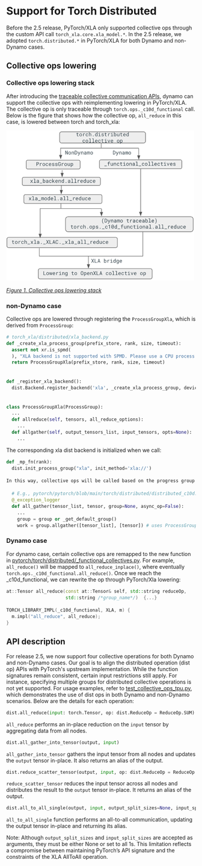 # Support for Torch Distributed

Before the 2.5 release, PyTorch/XLA only supported collective ops through the
custom API call `torch_xla.core.xla_model.*`. In the 2.5 release, we adopted
`torch.distributed.*` in PyTorch/XLA for both Dynamo and non-Dynamo cases.

## Collective ops lowering

### Collective ops lowering stack

After introducing the
[traceable collective communication APIs](https://github.com/pytorch/pytorch/issues/93173),
dynamo can support the collective ops with reimplementing lowering in
PyTorch/XLA. The collective op is only traceable through
`torch.ops._c10d_functional` call. Below is the figure that shows how the
collective op, `all_reduce` in this case, is lowered between torch and
torch_xla:

<img src="../_static/img/dist_op_stack.png" alt="Alt Text" width="500" height="400">

_<span style="text-decoration:underline;">Figure 1. Collective ops lowering
stack</span>_

### non-Dynamo case

Collective ops are lowered through registering the `ProcessGroupXla`, which is
derived from `ProcessGroup`:

```Python
# torch_xla/distributed/xla_backend.py
def _create_xla_process_group(prefix_store, rank, size, timeout):
  assert not xr.is_spmd(
  ), "XLA backend is not supported with SPMD. Please use a CPU process group instead."
  return ProcessGroupXla(prefix_store, rank, size, timeout)


def _register_xla_backend():
  dist.Backend.register_backend('xla', _create_xla_process_group, devices='xla')


class ProcessGroupXla(ProcessGroup):
  ...
  def allreduce(self, tensors, all_reduce_options):
    ...
  def allgather(self, output_tensors_list, input_tensors, opts=None):
    ...
```

The corresponding xla dist backend is initialized when we call:

```Python
def _mp_fn(rank):
  dist.init_process_group("xla", init_method='xla://')

In this way, collective ops will be called based on the progress group instance:

  # E.g., pytorch/pytorch/blob/main/torch/distributed/distributed_c10d.py
  @_exception_logger
  def all_gather(tensor_list, tensor, group=None, async_op=False):
    ...
    group = group or _get_default_group()
    work = group.allgather([tensor_list], [tensor]) # uses ProcessGroupXla.allgather instead
```

### Dynamo case

For dynamo case, certain collective ops are remapped to the new function in
[pytorch/torch/distributed/\_functional_collectives.py](https://github.com/pytorch/pytorch/blob/v2.5.0-rc10/torch/distributed/_functional_collectives.py#L1129-L1150).
For example, `all_reduce()` will be mapped to `all_reduce_inplace()`, where
eventually `torch.ops._c10d_functional.all_reduce()`. Once we reach the
\_c10d_functional, we can rewrite the op through PyTorch/Xla lowering:

```C++
at::Tensor all_reduce(const at::Tensor& self, std::string reduceOp,
                      std::string /*group_name*/)  {...}

TORCH_LIBRARY_IMPL(_c10d_functional, XLA, m) {
  m.impl("all_reduce", all_reduce);
}
```

## API description

For release 2.5, we now support four collective operations for both Dynamo and
non-Dynamo cases. Our goal is to align the distributed operation (dist op) APIs
with PyTorch's upstream implementation. While the function signatures remain
consistent, certain input restrictions still apply. For instance, specifying
multiple groups for distributed collective operations is not yet supported. For
usage examples, refer to
[test_collective_ops_tpu.py](https://github.com/pytorch/xla/blob/v2.5.0-rc10/test/pjrt/test_collective_ops_tpu.py),
which demonstrates the use of dist ops in both Dynamo and non-Dynamo scenarios.
Below are the details for each operation:

```Python
dist.all_reduce(input: torch.Tensor, op: dist.ReduceOp = ReduceOp.SUM)
```

`all_reduce` performs an in-place reduction on the `input` tensor by aggregating
data from all nodes.

```Python
dist.all_gather_into_tensor(output, input)
```

`all_gather_into_tensor` gathers the input tensor from all nodes and updates the
`output` tensor in-place. It also returns an alias of the output.

```Python
dist.reduce_scatter_tensor(output, input, op: dist.ReduceOp = ReduceOp.SUM)
```

`reduce_scatter_tensor` reduces the input tensor across all nodes and
distributes the result to the `output` tensor in-place. It returns an alias of
the output.

```Python
dist.all_to_all_single(output, input, output_split_sizes=None, input_split_sizes=None)
```

`all_to_all_single` function performs an all-to-all communication, updating the
output tensor in-place and returning its alias.

Note: Although `output_split_sizes` and `input_split_sizes` are accepted as
arguments, they must be either None or set to all 1s. This limitation reflects a
compromise between maintaining PyTorch’s API signature and the constraints of
the XLA AllToAll operation.
